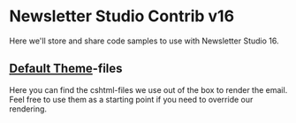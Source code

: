 # Newsletter Studio Contrib v16

Here we'll store and share code samples to use with Newsletter Studio 16.

## [Default Theme](Default-Theme)-files
Here you can find the cshtml-files we use out of the box to render the email. Feel free to use them as a starting point if you need to override our rendering.